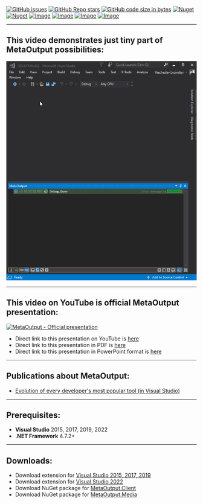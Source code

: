 [![GitHub issues](https://img.shields.io/github/issues/viacheslav-lozinskyi/MetaOutput)](https://github.com/viacheslav-lozinskyi/MetaOutput/issues)
[![GitHub Repo stars](https://img.shields.io/github/stars/viacheslav-lozinskyi/MetaOutput)](https://github.com/viacheslav-lozinskyi/MetaOutput/stargazers)
[![GitHub code size in bytes](https://img.shields.io/github/languages/code-size/viacheslav-lozinskyi/MetaOutput)](https://github.com/viacheslav-lozinskyi/MetaOutput)
[![Nuget](https://img.shields.io/nuget/dt/MetaOutput.Client)](https://www.nuget.org/packages/MetaOutput.Client)
[![Nuget](https://img.shields.io/nuget/v/MetaOutput.Client)](https://www.nuget.org/packages/MetaOutput.Client)
[![Image](https://img.shields.io/badge/VS-2022-blueviolet)](https://marketplace.visualstudio.com/items?itemName=ViacheslavLozinskyi.MetaOutput-2022)
[![Image](https://img.shields.io/badge/VS-2019-blueviolet)](https://marketplace.visualstudio.com/items?itemName=ViacheslavLozinskyi.MetaOutput-2019)
[![Image](https://img.shields.io/badge/VS-2017-blueviolet)](https://marketplace.visualstudio.com/items?itemName=ViacheslavLozinskyi.MetaOutput-2019)
[![Image](https://img.shields.io/badge/VS-2015-blueviolet)](https://marketplace.visualstudio.com/items?itemName=ViacheslavLozinskyi.MetaOutput-2019)

---

## This video demonstrates just tiny part of MetaOutput possibilities:

![MetaOutput-Presentation](resource/video/Presentation1.gif)

---

## This video on YouTube is official MetaOutput presentation:

[![MetaOutput - Official presentation](https://img.youtube.com/vi/_BO40nyx0Qw/hqdefault.jpg)](https://www.youtube.com/watch?v=_BO40nyx0Qw?autoplay=1)

- Direct link to this presentation on YouTube is [here](https://www.youtube.com/watch?v=_BO40nyx0Qw?autoplay=1)
- Direct link to this presentation in PDF is [here](https://github.com/viacheslav-lozinskyi/MetaOutput/blob/main/resource/document/MetaOutput.pdf)
- Direct link to this presentation in PowerPoint format is [here](https://github.com/viacheslav-lozinskyi/MetaOutput/blob/main/resource/document/MetaOutput.pptx)

---

## Publications about MetaOutput:

- [Evolution of every developer's most popular tool (in Visual Studio)](https://habr.com/ru/post/458300/)

---

## Prerequisites:

- **Visual Studio** 2015, 2017, 2019, 2022
- **.NET Framework** 4.7.2+

---

## Downloads:

- Download extension for [Visual Studio 2015, 2017, 2019](https://marketplace.visualstudio.com/items?itemName=ViacheslavLozinskyi.MetaOutput-2019)
- Download extension for [Visual Studio 2022](https://marketplace.visualstudio.com/items?itemName=ViacheslavLozinskyi.MetaOutput-2022)
- Download NuGet package for [MetaOutput.Client](https://www.nuget.org/packages/MetaOutput.Client)
- Download NuGet package for [MetaOutput.Media](https://www.nuget.org/packages/MetaOutput.Media)
